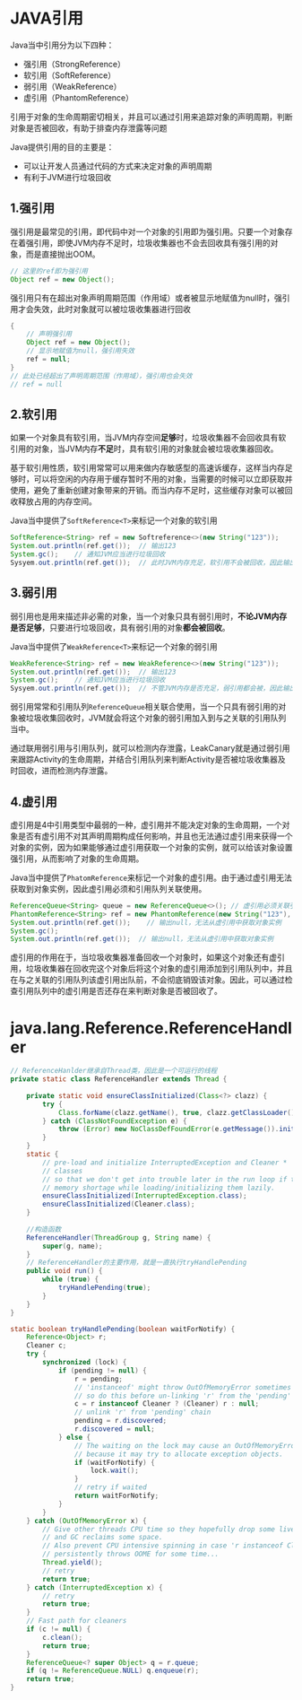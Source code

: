 # JAVA引用

Java当中引用分为以下四种：

- 强引用（StrongReference）
- 软引用（SoftReference）
- 弱引用（WeakReference）
- 虚引用（PhantomReference）

引用于对象的生命周期密切相关，并且可以通过引用来追踪对象的声明周期，判断对象是否被回收，有助于排查内存泄露等问题

Java提供引用的目的主要是：

- 可以让开发人员通过代码的方式来决定对象的声明周期
- 有利于JVM进行垃圾回收

## 1.强引用

强引用是最常见的引用，即代码中对一个对象的引用即为强引用。只要一个对象存在着强引用，即使JVM内存不足时，垃圾收集器也不会去回收具有强引用的对象，而是直接抛出OOM。

```java
// 这里的ref即为强引用
Object ref = new Object();
```

强引用只有在超出对象声明周期范围（作用域）或者被显示地赋值为null时，强引用才会失效，此时对象就可以被垃圾收集器进行回收

```java
{
    // 声明强引用
    Object ref = new Object();
    // 显示地赋值为null，强引用失效
    ref = null;
}
// 此处已经超出了声明周期范围（作用域），强引用也会失效
// ref = null
```

## 2.软引用

如果一个对象具有软引用，当JVM内存空间**足够**时，垃圾收集器不会回收具有软引用的对象，当JVM内存**不足**时，具有软引用的对象就会被垃圾收集器回收。

基于软引用性质，软引用常常可以用来做内存敏感型的高速诉缓存，这样当内存足够时，可以将空闲的内存用于缓存暂时不用的对象，当需要的时候可以立即获取并使用，避免了重新创建对象带来的开销。而当内存不足时，这些缓存对象可以被回收释放占用的内存空间。

Java当中提供了```SoftReference<T>```来标记一个对象的软引用

```java
SoftReference<String> ref = new Softreference<>(new String("123"));
System.out.println(ref.get()); 	// 输出123
System.gc(); 	// 通知JVM应当进行垃圾回收
Sysyem.out.println(ref.get());	// 此时JVM内存充足，软引用不会被回收，因此输出123
```

## 3.弱引用

弱引用也是用来描述非必需的对象，当一个对象只具有弱引用时，**不论JVM内存是否足够**，只要进行垃圾回收，具有弱引用的对象**都会被回收**。

Java当中提供了```WeakReference<T>```来标记一个对象的弱引用

```java
WeakReference<String> ref = new WeakReference<>(new String("123"));
System.out.println(ref.get()); 	// 输出123
System.gc(); 	// 通知JVM应当进行垃圾回收
Sysyem.out.println(ref.get());	// 不管JVM内存是否充足，弱引用都会被，因此输出null
```

弱引用常常和引用队列```ReferenceQueue```相关联合使用，当一个只具有弱引用的对象被垃圾收集回收时，JVM就会将这个对象的弱引用加入到与之关联的引用队列当中。

通过联用弱引用与引用队列，就可以检测内存泄露，LeakCanary就是通过弱引用来跟踪Activity的生命周期，并结合引用队列来判断Activity是否被垃圾收集器及时回收，进而检测内存泄露。

## 4.虚引用

虚引用是4中引用类型中最弱的一种，虚引用并不能决定对象的生命周期，一个对象是否有虚引用不对其声明周期构成任何影响，并且也无法通过虚引用来获得一个对象的实例，因为如果能够通过虚引用获取一个对象的实例，就可以给该对象设置强引用，从而影响了对象的生命周期。

Java当中提供了```PhatomReference```来标记一个对象的虚引用。由于通过虚引用无法获取到对象实例，因此虚引用必须和引用队列关联使用。

```java
ReferenceQueue<String> queue = new ReferenceQueue<>(); // 虚引用必须关联引用队列
PhantomReference<String> ref = new PhantomReference(new String("123"), queue);
System.out.println(ref.get());    // 输出null，无法从虚引用中获取对象实例
System.gc();
System.out.println(ref.get());  // 输出null，无法从虚引用中获取对象实例
```

虚引用的作用在于，当垃圾收集器准备回收一个对象时，如果这个对象还有虚引用，垃圾收集器在回收完这个对象后将这个对象的虚引用添加到引用队列中，并且在与之关联的引用队列该虚引用出队前，不会彻底销毁该对象。因此，可以通过检查引用队列中的虚引用是否还存在来判断对象是否被回收了。

# java.lang.Reference.ReferenceHandler

```java
// ReferenceHanlder继承自Thread类，因此是一个可运行的线程
private static class ReferenceHandler extends Thread {
    
    private static void ensureClassInitialized(Class<?> clazz) {
        try {
            Class.forName(clazz.getName(), true, clazz.getClassLoader());
        } catch (ClassNotFoundException e) {
            throw (Error) new NoClassDefFoundError(e.getMessage()).initCause(e);
        }
    }
    static {
        // pre-load and initialize InterruptedException and Cleaner *
        // classes
        // so that we don't get into trouble later in the run loop if there's
        // memory shortage while loading/initializing them lazily.
        ensureClassInitialized(InterruptedException.class);
        ensureClassInitialized(Cleaner.class);
    }
    
    //构造函数
    ReferenceHandler(ThreadGroup g, String name) {
        super(g, name);
    }
    // ReferenceHandler的主要作用，就是一直执行tryHandlePending
    public void run() {
        while (true) {
            tryHandlePending(true);
        }
    }
}

static boolean tryHandlePending(boolean waitForNotify) {
    Reference<Object> r;
    Cleaner c;
    try {
        synchronized (lock) {
            if (pending != null) {
                r = pending;
                // 'instanceof' might throw OutOfMemoryError sometimes
                // so do this before un-linking 'r' from the 'pending' chain...
                c = r instanceof Cleaner ? (Cleaner) r : null;
                // unlink 'r' from 'pending' chain
                pending = r.discovered;
                r.discovered = null;
            } else {
                // The waiting on the lock may cause an OutOfMemoryError
                // because it may try to allocate exception objects.
                if (waitForNotify) {
                    lock.wait();
                }
                // retry if waited
                return waitForNotify;
            }
        }
    } catch (OutOfMemoryError x) {
        // Give other threads CPU time so they hopefully drop some live references
        // and GC reclaims some space.
        // Also prevent CPU intensive spinning in case 'r instanceof Cleaner' above
        // persistently throws OOME for some time...
        Thread.yield();
        // retry
        return true;
    } catch (InterruptedException x) {
        // retry
        return true;
    }
    // Fast path for cleaners
    if (c != null) {
        c.clean();
        return true;
    }
    ReferenceQueue<? super Object> q = r.queue;
    if (q != ReferenceQueue.NULL) q.enqueue(r);
    return true;
}
```

